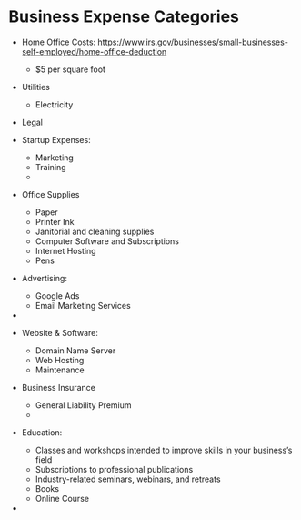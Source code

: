 # Business Expense Categories

-   Home Office Costs: https://www.irs.gov/businesses/small-businesses-self-employed/home-office-deduction
    -   $5 per square foot

-   Utilities
    -   Electricity
-   Legal
-   Startup Expenses:
    -   Marketing
    -   Training
    -   
-   Office Supplies
    -   Paper
    -   Printer Ink
    -   Janitorial and cleaning supplies
    -   Computer Software and Subscriptions
    -   Internet Hosting
    -   Pens
-   Advertising:
    -   Google Ads
    -   Email Marketing Services
-   
-   Website & Software:
    -   Domain Name Server
    -   Web Hosting
    -   Maintenance
-   Business Insurance
    -   General Liability Premium
    -   
-   Education:
    -   Classes and workshops intended to improve skills in your business’s field
    -   Subscriptions to professional publications
    -   Industry-related seminars, webinars, and retreats
    -   Books
    -   Online Course
-   